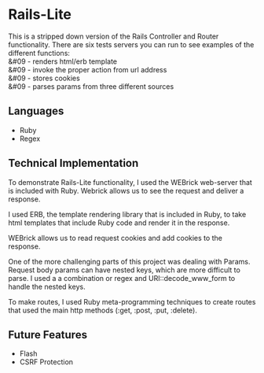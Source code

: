 # Rails-Lite
  This is a stripped down version of the Rails Controller and Router functionality.
  There are six tests servers you can run to see examples of the different functions:<br>
    &#09 - renders html/erb template <br>
    &#09 - invoke the proper action from url address <br>
    &#09 - stores cookies <br>
    &#09 - parses params from three different sources

## Languages
  - Ruby
  - Regex

## Technical Implementation
  To demonstrate Rails-Lite functionality, I used the WEBrick web-server that is
  included with Ruby. Webrick allows us to see the request and deliver a response.

  I used ERB, the template rendering library that is included in Ruby, to take html
  templates that include Ruby code and render it in the response.

  WEBrick allows us to read request cookies and add cookies to the response.

  One of the more challenging parts of this project was dealing with Params. Request
  body params can have nested keys, which are more difficult to parse. I used a
  a combination or regex and URI::decode_www_form to handle the nested keys.

  To make routes, I used Ruby meta-programming techniques to create routes that used
  the main http methods (:get, :post, :put, :delete).


## Future Features
  - Flash
  - CSRF Protection
